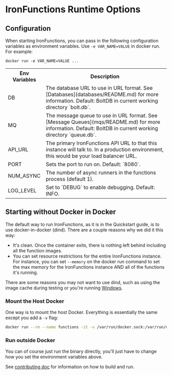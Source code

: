 # IronFunctions Runtime Options

## Configuration

When starting IronFunctions, you can pass in the following configuration variables as environment variables. Use `-e VAR_NAME=VALUE` in 
docker run.  For example:

```
docker run -e VAR_NAME=VALUE ...
```

<table>
<tr>
<th>Env Variables</th>
<th>Description</th>
</tr>
<tr>
<td>DB</td>
<td>The database URL to use in URL format. See [Databases](databases/README.md) for more information. Default: BoltDB in current working directory `bolt.db`.</td>
</tr>
<tr>
<td>MQ</td>
<td>The message queue to use in URL format. See [Message Queues](mqs/README.md) for more information. Default: BoltDB in current working directory `queue.db`.</td>
</tr>
<tr>
<td>API_URL</td>
<td>The primary IronFunctions API URL to that this instance will talk to. In a production environment, this would be your load balancer URL.</td>
</tr>
<tr>
<td>PORT</td>
<td>Sets the port to run on. Default: `8080`.</td>
</tr>
<tr>
<td>NUM_ASYNC</td>
<td>The number of async runners in the functions process (default 1).</td>
</tr>
<tr>
<td>LOG_LEVEL</td>
<td>Set to `DEBUG` to enable debugging. Default: INFO.</td>
</tr>
</table>

## Starting without Docker in Docker

The default way to run IronFunctions, as it is in the Quickstart guide, is to use docker-in-docker (dind). There are
a couple reasons why we did it this way:

* It's clean. Once the container exits, there is nothing left behind including all the function images.
* You can set resource restrictions for the entire IronFunctions instance. For instance, you can set `--memory` on
the docker run command to set the max memory for the IronFunctions instance AND all of the functions it's running. 

There are some reasons you may not want to use dind, such as using the image cache during testing or you're running
[Windows](windows.md).

### Mount the Host Docker

One way is to mount the host Docker. Everything is essentially the same except you add a `-v` flag:

```sh
docker run --rm --name functions -it -v /var/run/docker.sock:/var/run/docker.sock -v $PWD/data:/app/data -p 8080:8080 iron/functions
```

### Run outside Docker

You can of course just run the binary directly, you'll just have to change how you set the environment variables above.

See [contributing doc](../CONTRIBUTING.md) for information on how to build and run.

